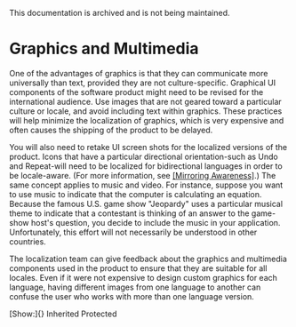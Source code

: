 This documentation is archived and is not being maintained.

# Graphics and Multimedia

One of the advantages of graphics is that they can communicate more universally than text, provided they are not culture-specific. Graphical UI components of the software product might need to be revised for the international audience. Use images that are not geared toward a particular culture or locale, and avoid including text within graphics. These practices will help minimize the localization of graphics, which is very expensive and often causes the shipping of the product to be delayed.

You will also need to retake UI screen shots for the localized versions of the product. Icons that have a particular directional orientation-such as Undo and Repeat-will need to be localized for bidirectional languages in order to be locale-aware. (For more information, see [[Mirroring Awareness]](https://msdn.microsoft.com/en-us/goglobal/bb688119 "Mirroring Awareness").) The same concept applies to music and video. For instance, suppose you want to use music to indicate that the computer is calculating an equation. Because the famous U.S. game show "Jeopardy" uses a particular musical theme to indicate that a contestant is thinking of an answer to the game-show host's question, you decide to include the music in your application. Unfortunately, this effort will not necessarily be understood in other countries.

The localization team can give feedback about the graphics and multimedia components used in the product to ensure that they are suitable for all locales. Even if it were not expensive to design custom graphics for each language, having different images from one language to another can confuse the user who works with more than one language version.

[Show:]{} Inherited Protected
